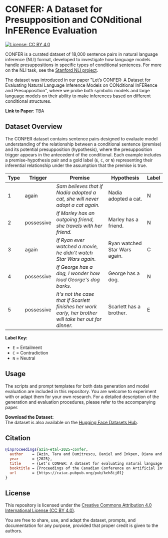 # CONFER: A Dataset for Presupposition and CONditional InFERence Evaluation
[![License: CC BY 4.0](https://img.shields.io/badge/License-CC%20BY%204.0-lightgrey.svg)](https://creativecommons.org/licenses/by/4.0/)


CONFER is a curated dataset of 18,000 sentence pairs in natural language inference (NLI) format, developed to investigate how language models handle presuppositions in specific types of conditional sentences. For more on the NLI task, see the [Stanford NLI project](https://nlp.stanford.edu/projects/snli/).

The dataset was introduced in our paper "Let’s CONFER: A Dataset for Evaluating Natural Language Inference Models on CONditional InFERence and Presupposition", where we probe both symbolic models and large language models on their ability to make inferences based on different conditional structures.

**Link to Paper**: TBA






## Dataset Overview

The CONFER dataset contains sentence pairs designed to evaluate model understanding of the relationship between a conditional sentence (premise) and its potential presupposition (hypothesis), where the presupposition trigger appears in the antecedent of the conditional. Each example includes a premise-hypothesis pair and a gold label (`E`, `C`, or `N`) representing their inferential relationship under the assumption that the premise is true.

| Type | Trigger     | Premise                                                                 | Hypothesis                      | Label |
|------|-------------|-------------------------------------------------------------------------|----------------------------------|--------|
| 1    | again       | *Sam believes that if Nadia adopted a cat, she will never adopt a cat again.* | Nadia adopted a cat.            | N      |
| 2    | possessive  | *If Marley has an outgoing friend, she travels with her friend.*        | Marley has a friend.            | N      |
| 3    | again       | *If Ryan ever watched a movie, he didn't watch Star Wars again.*        | Ryan watched Star Wars again.   | C      |
| 4    | possessive  | *If George has a dog, I wonder how loud George's dog barks.*            | George has a dog.               | N      |
| 5    | possessive  | *It's not the case that if Scarlett finishes her work early, her brother will take her out for dinner.* | Scarlett has a brother. | E      |

**Label Key:**  
- `E` = Entailment  
- `C` = Contradiction  
- `N` = Neutral





## Usage

The scripts and prompt templates for both data generation and model evaluation are included in this repository. You are welcome to experiment with or adapt them for your own research. For a detailed description of the generation and evaluation procedures, please refer to the accompanying paper.

**Download the Dataset:**  
The dataset is also available on the [Hugging Face Datasets Hub](https://huggingface.co/ConditionalNLI/CONFER).




## Citation

```bibtex 
@inproceedings{azin-etal-2025-confer,
  author    = {Azin, Tara and Dumitrescu, Daniel and Inkpen, Diana and Singh, Raj},
  year      = {2025},
  title     = {Let’s CONFER: A dataset for evaluating natural language inference models on conditional inference and presupposition},
  booktitle = {Proceedings of the Canadian Conference on Artificial Intelligence},
  url       = {https://caiac.pubpub.org/pub/keh8ij01}
}

``` 

## License

This repository is licensed under the [Creative Commons Attribution 4.0 International License (CC BY 4.0)](https://creativecommons.org/licenses/by/4.0/).

You are free to share, use, and adapt the dataset, prompts, and documentation for any purpose, provided that proper credit is given to the authors.




